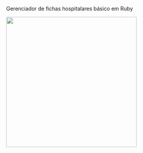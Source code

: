 Gerenciador de fichas hospitalares básico em Ruby
<p><img src="https://user-images.githubusercontent.com/68817384/219908391-22cc00ee-0eb8-4407-aed2-b4ac12441a96.png" width=350></img>
